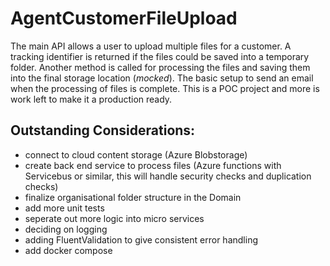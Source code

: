 # AgentCustomerFileUpload

The main API allows a user to upload multiple files for a customer. A tracking identifier is returned if the files could be saved into a temporary folder. Another method is called for processing the files and saving them into the final storage location (*mocked*).
The basic setup to send an email when the processing of files is complete. This is a POC project and more is work left to make it a production ready.

## Outstanding Considerations:
* connect to cloud content storage (Azure Blobstorage)
* create back end service to process files (Azure functions with Servicebus or similar, this will handle security checks and duplication checks)
* finalize organisational folder structure in the Domain
* add more unit tests
* seperate out more logic into micro services
* deciding on logging
* adding FluentValidation to give consistent error handling 
* add docker compose
